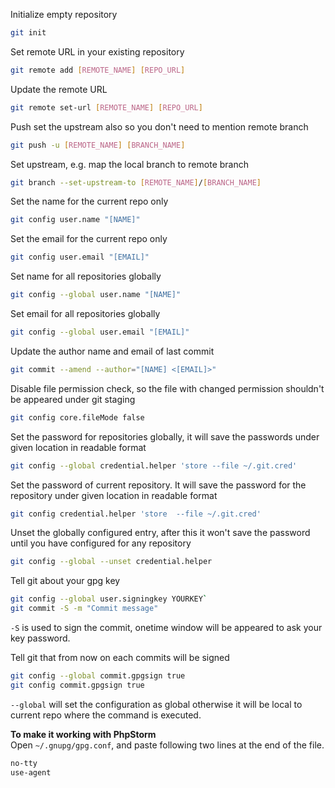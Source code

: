 Initialize empty repository  
```bash
git init
```  

Set remote URL in your existing repository  
```bash
git remote add [REMOTE_NAME] [REPO_URL]
```  

Update the remote URL  
```bash
git remote set-url [REMOTE_NAME] [REPO_URL]
```

Push set the upstream also so you don't need to mention remote branch  
```bash
git push -u [REMOTE_NAME] [BRANCH_NAME]  
```

Set upstream, e.g. map the local branch to remote branch  
```bash
git branch --set-upstream-to [REMOTE_NAME]/[BRANCH_NAME]  
```

Set the name for the current repo only  
```bash
git config user.name "[NAME]"  
```

Set the email for the current repo only  
```bash
git config user.email "[EMAIL]"
```  

Set name for all repositories globally  
```bash
git config --global user.name "[NAME]"
```

Set email for all repositories globally  
```bash
git config --global user.email "[EMAIL]"  
```

Update the author name and email of last commit  
```bash
git commit --amend --author="[NAME] <[EMAIL]>"
```

Disable file permission check, so the file with changed permission shouldn't be appeared under git staging  
```bash
git config core.fileMode false
```

Set the password for repositories globally, it will save the passwords under given location in readable format  
```bash
git config --global credential.helper 'store --file ~/.git.cred'
```

Set the password of current repository. It will save the password for the repository under given location in readable format  
```bash
git config credential.helper 'store  --file ~/.git.cred'
```

Unset the globally configured entry, after this it won't save the password until you have configured for any repository  
```bash
git config --global --unset credential.helper
```

Tell git about your gpg key
```bash
git config --global user.signingkey YOURKEY`  
git commit -S -m "Commit message"
```  
`-S` is used to sign the commit, onetime window will be appeared to ask your key password.  

Tell git that from now on each commits will be signed
```bash
git config --global commit.gpgsign true
git config commit.gpgsign true
```
`--global` will set the configuration as global otherwise it will be local to current repo where the command is executed.

**To make it working with PhpStorm**   
Open `~/.gnupg/gpg.conf`, and paste following two lines at the end of the file.
```bash
no-tty  
use-agent
```  
